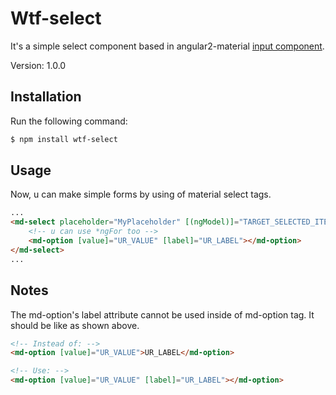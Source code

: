 # Wtf-select

It's a simple select component based in angular2-material [input component](https://github.com/angular/material2/tree/master/src/components/input).

Version: 1.0.0
## Installation

Run the following command:
```sh
$ npm install wtf-select
```
## Usage

Now, u can make simple forms by using of material select tags.

```html
...
<md-select placeholder="MyPlaceholder" [(ngModel)]="TARGET_SELECTED_ITEM">
    <!-- u can use *ngFor too -->
    <md-option [value]="UR_VALUE" [label]="UR_LABEL"></md-option> 
</md-select>
...
```
## Notes

The md-option's label attribute cannot be used inside of md-option tag. It should be like as shown above.

```html
<!-- Instead of: -->
<md-option [value]="UR_VALUE">UR_LABEL</md-option>

<!-- Use: -->
<md-option [value]="UR_VALUE" [label]="UR_LABEL"></md-option>
```